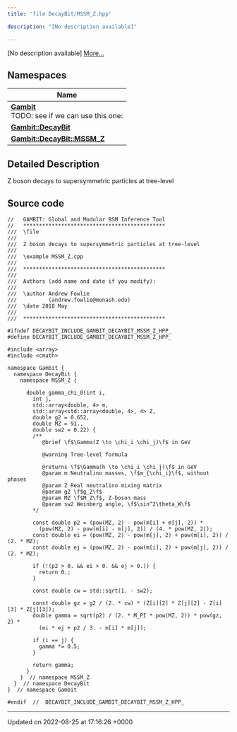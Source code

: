 ```yaml
---
title: 'file DecayBit/MSSM_Z.hpp'

description: "[No description available]"

---
```







[No description available] [More...](#detailed-description)

## Namespaces

| Name           |
| -------------- |
| **[Gambit](/documentation/code/namespaces/namespacegambit/)** <br>TODO: see if we can use this one:  |
| **[Gambit::DecayBit](/documentation/code/namespaces/namespacegambit_1_1decaybit/)**  |
| **[Gambit::DecayBit::MSSM_Z](/documentation/code/namespaces/namespacegambit_1_1decaybit_1_1mssm__z/)**  |

## Detailed Description


Z boson decays to supersymmetric particles at tree-level 




## Source code

```
//   GAMBIT: Global and Modular BSM Inference Tool
//   *********************************************
///  \file
///
///  Z boson decays to supersymmetric particles at tree-level
///
///  \example MSSM_Z.cpp
///
///  *********************************************
///
///  Authors (add name and date if you modify):
///
///  \author Andrew Fowlie
///          (andrew.fowlie@monash.edu)
///  \date 2018 May
///
///  *********************************************

#ifndef DECAYBIT_INCLUDE_GAMBIT_DECAYBIT_MSSM_Z_HPP_
#define DECAYBIT_INCLUDE_GAMBIT_DECAYBIT_MSSM_Z_HPP_

#include <array>
#include <cmath>

namespace Gambit {
  namespace DecayBit {
    namespace MSSM_Z {

      double gamma_chi_0(int i,
        int j,
        std::array<double, 4> m,
        std::array<std::array<double, 4>, 4> Z,
        double g2 = 0.652,
        double MZ = 91.,
        double sw2 = 0.22) {
        /**
           @brief \f$\Gamma(Z \to \chi_i \chi_j)\f$ in GeV

           @warning Tree-level formula

           @returns \f$\Gamma(h \to \chi_i \chi_j)\f$ in GeV
           @param m Neutralino masses, \f$m_{\chi_i}\f$, without phases
           @param Z Real neutralino mixing matrix
           @param g2 \f$g_2\f$
           @param MZ \f$M_Z\f$, Z-boson mass
           @param sw2 Weinberg angle, \f$\sin^2\theta_W\f$
        */

        const double p2 = (pow(MZ, 2) - pow(m[i] + m[j], 2)) *
          (pow(MZ, 2) - pow(m[i] - m[j], 2)) / (4. * pow(MZ, 2));
        const double ei = (pow(MZ, 2) - pow(m[j], 2) + pow(m[i], 2)) / (2. * MZ);
        const double ej = (pow(MZ, 2) - pow(m[i], 2) + pow(m[j], 2)) / (2. * MZ);

        if (!(p2 > 0. && ei > 0. && ej > 0.)) {
          return 0.;
        }

        const double cw = std::sqrt(1. - sw2);

        const double gz = g2 / (2. * cw) * (Z[i][2] * Z[j][2] - Z[i][3] * Z[j][3]);
        double gamma = sqrt(p2) / (2. * M_PI * pow(MZ, 2)) * pow(gz, 2) *
          (ei * ej + p2 / 3. - m[i] * m[j]);

        if (i == j) {
          gamma *= 0.5;
        }

        return gamma;
      }
    }  // namespace MSSM_Z
  }  // namespace DecayBit
}  // namespace Gambit

#endif  //  DECAYBIT_INCLUDE_GAMBIT_DECAYBIT_MSSM_Z_HPP_
```


-------------------------------

Updated on 2022-08-25 at 17:16:26 +0000
